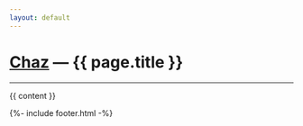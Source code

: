 ```yaml
---
layout: default
---
```


<div class="header">
  <h1><a href="/">Chaz</a> — {{ page.title }}</h1>
<hr />
</div>
{{ content }}

{%- include footer.html -%}
